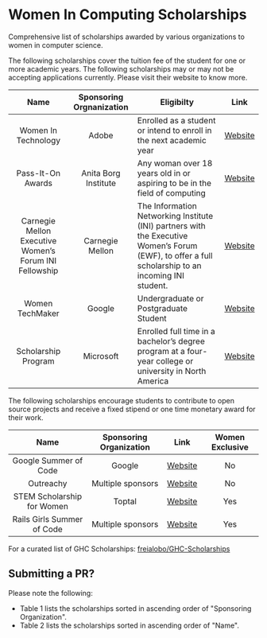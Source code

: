 # Women In Computing Scholarships

Comprehensive list of scholarships awarded by various organizations to women in computer science. 

The following scholarships cover the tuition fee of the student for one or more academic years. The following scholarships may or may not be accepting applications currently. Please visit their website to know more. 

| Name | Sponsoring Orgnanization | Eligibilty | Link |
|:----------:|:-------------:|------------------|:------------:|
| Women In Technology | Adobe | Enrolled as a student or intend to enroll in the next academic year | [Website](https://research.adobe.com/scholarship/) |
| Pass-It-On Awards | Anita Borg Institute | Any woman over 18 years old in or aspiring to be in the field of computing | [Website](http://anitaborg.org/awards-grants/pass-it-on-awards-program/) |
| Carnegie Mellon Executive Women’s Forum INI Fellowship | Carnegie Mellon | The Information Networking Institute (INI) partners with the Executive Women’s Forum (EWF), to offer a full scholarship to an incoming INI student. | [Website](https://www.cmu.edu/ini/admissions/financial/scholarship.html) |
| Women TechMaker | Google | Undergraduate or Postgraduate Student | [Website](https://www.womentechmakers.com/scholars) |
| Scholarship Program | Microsoft | Enrolled full time in a bachelor’s degree program at a four-year college or university in North America | [Website](https://careers.microsoft.com/us/en/usscholarshipprogram) |

The following scholarships encourage students to contribute to open source projects and receive a fixed stipend or one time monetary award for their work. 

| Name | Sponsoring Organization | Link | Women Exclusive |
|:----------:|:-------------:|:------------------:|:------------:|
| Google Summer of Code | Google | [Website](https://developers.google.com/open-source/gsoc/) | No |
| Outreachy | Multiple sponsors | [Website](https://www.gnome.org/outreachy/) | No |
| STEM Scholarship for Women | Toptal | [Website](https://www.toptal.com/scholarships) | Yes |
| Rails Girls Summer of Code | Multiple sponsors | [Website](http://railsgirlssummerofcode.org/) | Yes |

For a curated list of GHC Scholarships: [freialobo/GHC-Scholarships](https://github.com/freialobo/GHC-Scholarships)

## Submitting a PR?

Please note the following:

* Table 1 lists the scholarships sorted in ascending order of "Sponsoring Organization".
* Table 2 lists the scholarships sorted in ascending order of "Name".
